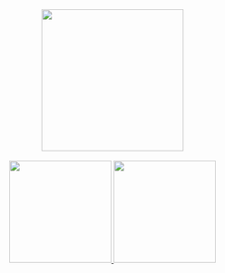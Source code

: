 <body>
        
<div align="center">
<img src="https://media3.giphy.com/media/MT5UUV1d4CXE2A37Dg/giphy.gif?cid=ecf05e47vbyjmqz7rdcs3vzf6ujgc0878gcmrcn9bi8e7sfd&rid=giphy.gif&ct=g" style="width:250px;height:250px" />
</div>
</br>
<div style="display: inline">
<div align="center">
  <a href="https://github.com/AdrianaLatorreGit">
  <img height="180em" src="https://github-readme-stats.vercel.app/api?username=AdrianaLatorreGit&show_icons=true&theme=dracula&include_all_commits=true&count_private=true"/>
  <img height="180em" src="https://github-readme-stats.vercel.app/api/top-langs/?username=AdrianaLatorreGit&layout=compact&langs_count=7&theme=dracula"/>
</div>
</div>
</body>









